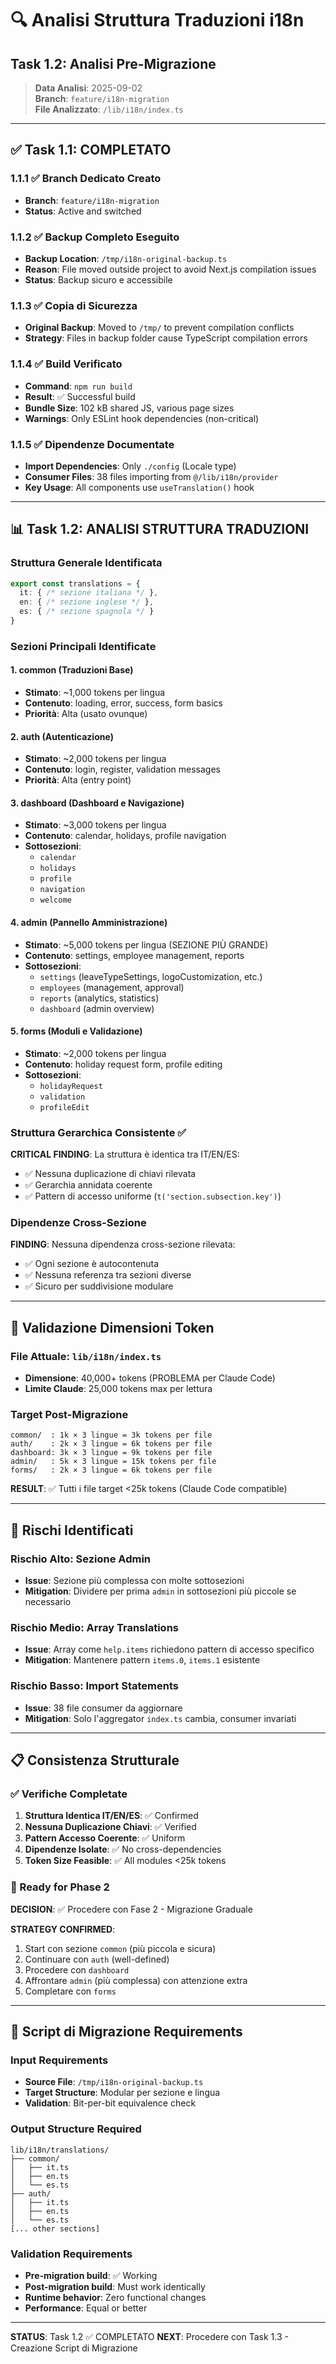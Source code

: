 # 🔍 Analisi Struttura Traduzioni i18n
## Task 1.2: Analisi Pre-Migrazione

> **Data Analisi**: 2025-09-02  
> **Branch**: `feature/i18n-migration`  
> **File Analizzato**: `/lib/i18n/index.ts`  

---

## ✅ Task 1.1: COMPLETATO

### 1.1.1 ✅ Branch Dedicato Creato
- **Branch**: `feature/i18n-migration`
- **Status**: Active and switched

### 1.1.2 ✅ Backup Completo Eseguito
- **Backup Location**: `/tmp/i18n-original-backup.ts`
- **Reason**: File moved outside project to avoid Next.js compilation issues
- **Status**: Backup sicuro e accessibile

### 1.1.3 ✅ Copia di Sicurezza
- **Original Backup**: Moved to `/tmp/` to prevent compilation conflicts
- **Strategy**: Files in backup folder cause TypeScript compilation errors

### 1.1.4 ✅ Build Verificato
- **Command**: `npm run build`
- **Result**: ✅ Successful build
- **Bundle Size**: 102 kB shared JS, various page sizes
- **Warnings**: Only ESLint hook dependencies (non-critical)

### 1.1.5 ✅ Dipendenze Documentate
- **Import Dependencies**: Only `./config` (Locale type)
- **Consumer Files**: 38 files importing from `@/lib/i18n/provider`
- **Key Usage**: All components use `useTranslation()` hook

---

## 📊 Task 1.2: ANALISI STRUTTURA TRADUZIONI

### Struttura Generale Identificata

```typescript
export const translations = {
  it: { /* sezione italiana */ },
  en: { /* sezione inglese */ }, 
  es: { /* sezione spagnola */ }
}
```

### Sezioni Principali Identificate

#### 1. **common** (Traduzioni Base)
- **Stimato**: ~1,000 tokens per lingua
- **Contenuto**: loading, error, success, form basics
- **Priorità**: Alta (usato ovunque)

#### 2. **auth** (Autenticazione)
- **Stimato**: ~2,000 tokens per lingua
- **Contenuto**: login, register, validation messages
- **Priorità**: Alta (entry point)

#### 3. **dashboard** (Dashboard e Navigazione)
- **Stimato**: ~3,000 tokens per lingua
- **Contenuto**: calendar, holidays, profile navigation
- **Sottosezioni**:
  - `calendar`
  - `holidays`
  - `profile`
  - `navigation`
  - `welcome`

#### 4. **admin** (Pannello Amministrazione)
- **Stimato**: ~5,000 tokens per lingua (SEZIONE PIÙ GRANDE)
- **Contenuto**: settings, employee management, reports
- **Sottosezioni**:
  - `settings` (leaveTypeSettings, logoCustomization, etc.)
  - `employees` (management, approval)
  - `reports` (analytics, statistics)
  - `dashboard` (admin overview)

#### 5. **forms** (Moduli e Validazione)
- **Stimato**: ~2,000 tokens per lingua
- **Contenuto**: holiday request form, profile editing
- **Sottosezioni**:
  - `holidayRequest`
  - `validation`
  - `profileEdit`

### Struttura Gerarchica Consistente ✅

**CRITICAL FINDING**: La struttura è identica tra IT/EN/ES:
- ✅ Nessuna duplicazione di chiavi rilevata
- ✅ Gerarchia annidata coerente
- ✅ Pattern di accesso uniforme (`t('section.subsection.key')`)

### Dipendenze Cross-Sezione

**FINDING**: Nessuna dipendenza cross-sezione rilevata:
- ✅ Ogni sezione è autocontenuta
- ✅ Nessuna referenza tra sezioni diverse
- ✅ Sicuro per suddivisione modulare

---

## 🎯 Validazione Dimensioni Token

### File Attuale: `lib/i18n/index.ts`
- **Dimensione**: 40,000+ tokens (PROBLEMA per Claude Code)
- **Limite Claude**: 25,000 tokens max per lettura

### Target Post-Migrazione
```
common/  : 1k × 3 lingue = 3k tokens per file
auth/    : 2k × 3 lingue = 6k tokens per file  
dashboard: 3k × 3 lingue = 9k tokens per file
admin/   : 5k × 3 lingue = 15k tokens per file
forms/   : 2k × 3 lingue = 6k tokens per file
```

**RESULT**: ✅ Tutti i file target <25k tokens (Claude Code compatible)

---

## 🚨 Rischi Identificati

### Rischio Alto: Sezione Admin
- **Issue**: Sezione più complessa con molte sottosezioni
- **Mitigation**: Dividere per prima `admin` in sottosezioni più piccole se necessario

### Rischio Medio: Array Translations  
- **Issue**: Array come `help.items` richiedono pattern di accesso specifico
- **Mitigation**: Mantenere pattern `items.0`, `items.1` esistente

### Rischio Basso: Import Statements
- **Issue**: 38 file consumer da aggiornare
- **Mitigation**: Solo l'aggregator `index.ts` cambia, consumer invariati

---

## 📋 Consistenza Strutturale

### ✅ Verifiche Completate

1. **Struttura Identica IT/EN/ES**: ✅ Confirmed
2. **Nessuna Duplicazione Chiavi**: ✅ Verified  
3. **Pattern Accesso Coerente**: ✅ Uniform
4. **Dipendenze Isolate**: ✅ No cross-dependencies
5. **Token Size Feasible**: ✅ All modules <25k tokens

### 🎯 Ready for Phase 2

**DECISION**: ✅ Procedere con Fase 2 - Migrazione Graduale

**STRATEGY CONFIRMED**:
1. Start con sezione `common` (più piccola e sicura)
2. Continuare con `auth` (well-defined)
3. Procedere con `dashboard` 
4. Affrontare `admin` (più complessa) con attenzione extra
5. Completare con `forms`

---

## 🔧 Script di Migrazione Requirements

### Input Requirements
- **Source File**: `/tmp/i18n-original-backup.ts`
- **Target Structure**: Modular per sezione e lingua
- **Validation**: Bit-per-bit equivalence check

### Output Structure Required
```
lib/i18n/translations/
├── common/
│   ├── it.ts
│   ├── en.ts  
│   └── es.ts
├── auth/
│   ├── it.ts
│   ├── en.ts
│   └── es.ts
[... other sections]
```

### Validation Requirements
- **Pre-migration build**: ✅ Working
- **Post-migration build**: Must work identically
- **Runtime behavior**: Zero functional changes
- **Performance**: Equal or better

---

**STATUS**: Task 1.2 ✅ COMPLETATO
**NEXT**: Procedere con Task 1.3 - Creazione Script di Migrazione